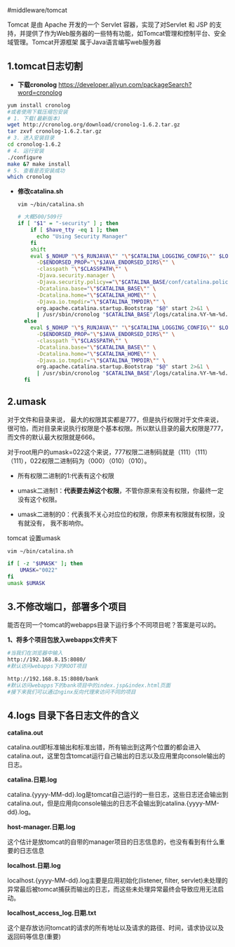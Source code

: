 #middleware/tomcat

Tomcat 是由 Apache 开发的一个 Servlet 容器，实现了对Servlet 和 JSP 的支持，并提供了作为Web服务器的一些特有功能，如Tomcat管理和控制平台、安全域管理。Tomcat开源框架 属于Java语言编写web服务器

## 1.tomcat日志切割

*   **下载cronolog**
 <https://developer.aliyun.com/packageSearch?word=cronolog>
```bash
yum install cronolog
#或者使用下载压缩包安装
# 1. 下载(最新版本)
wget http://cronolog.org/download/cronolog-1.6.2.tar.gz
tar zxvf cronolog-1.6.2.tar.gz
# 3. 进入安装目录
cd cronolog-1.6.2
# 4. 运行安装
./configure
make &7 make install
# 5. 查看是否安装成功
which cronolog
```

*   **修改catalina.sh**

    `vim ~/bin/catalina.sh`

    ```bash
    # 大概500/509行
    if [ "$1" = "-security" ] ; then
        if [ $have_tty -eq 1 ]; then
          echo "Using Security Manager"
        fi
        shift
        eval $_NOHUP "\"$_RUNJAVA\"" "\"$CATALINA_LOGGING_CONFIG\"" $LOGGING_MANAGER "$JAVA_OPTS" "$CATALINA_OPTS" \
          -D$ENDORSED_PROP="\"$JAVA_ENDORSED_DIRS\"" \
          -classpath "\"$CLASSPATH\"" \
          -Djava.security.manager \
          -Djava.security.policy=="\"$CATALINA_BASE/conf/catalina.policy\"" \
          -Dcatalina.base="\"$CATALINA_BASE\"" \
          -Dcatalina.home="\"$CATALINA_HOME\"" \
          -Djava.io.tmpdir="\"$CATALINA_TMPDIR\"" \
          org.apache.catalina.startup.Bootstrap "$@" start 2>&1 \
          | /usr/sbin/cronolog "$CATALINA_BASE"/logs/catalina.%Y-%m-%d.out >> /dev/null &
      else
        eval $_NOHUP "\"$_RUNJAVA\"" "\"$CATALINA_LOGGING_CONFIG\"" $LOGGING_MANAGER "$JAVA_OPTS" "$CATALINA_OPTS" \
          -D$ENDORSED_PROP="\"$JAVA_ENDORSED_DIRS\"" \
          -classpath "\"$CLASSPATH\"" \
          -Dcatalina.base="\"$CATALINA_BASE\"" \
          -Dcatalina.home="\"$CATALINA_HOME\"" \
          -Djava.io.tmpdir="\"$CATALINA_TMPDIR\"" \
          org.apache.catalina.startup.Bootstrap "$@" start 2>&1 \
          | /usr/sbin/cronolog "$CATALINA_BASE"/logs/catalina.%Y-%m-%d.out >> /dev/null &
      fi
    ```

## 2.umask

对于文件和目录来说， 最大的权限其实都是777，但是执行权限对于文件来说，很可怕，而对目录来说执行权限是个基本权限。所以默认目录的最大权限是777，而文件的默认最大权限就是666。

对于root用户的umask=022这个来说，777权限二进制码就是（111）（111）（111），022权限二进制码为（000）（010）（010）。

*   所有权限二进制的1:代表有这个权限

*   umask二进制1：**代表要去掉这个权限**，不管你原来有没有权限，你最终一定没有这个权限。

*   umask二进制的0：代表我不关心对应位的权限，你原来有权限就有权限，没有就没有， 我不影响你。

tomcat 设置umask

`vim ~/bin/catalina.sh`

```bash
if [ -z "$UMASK" ]; then 
    UMASK="0022" 
fi 
umask $UMASK 
```


## 3.不修改端口，部署多个项目

能否在同一个tomcat的webapps目录下运行多个不同项目呢？答案是可以的。

**1、将多个项目包放入webapps文件夹下**

```bash
#当我们在浏览器中输入 
http://192.168.8.15:8080/   
#默认访问webapps下的ROOT项目

http://192.168.8.15:8080/bank  
#默认访问webapps下的bank项目中的index.jsp&index.html页面
#接下来我们可以通过nginx反向代理来访问不同的项目
```


## 4.logs 目录下各日志文件的含义

**catalina.out**

catalina.out即标准输出和标准出错，所有输出到这两个位置的都会进入catalina.out，这里包含tomcat运行自己输出的日志以及应用里向console输出的日志。

**catalina.日期.log**

catalina.{yyyy-MM-dd}.log是tomcat自己运行的一些日志，这些日志还会输出到catalina.out，但是应用向console输出的日志不会输出到catalina.{yyyy-MM-dd}.log。

**host-manager.日期.log**

这个估计是放tomcat的自带的manager项目的日志信息的，也没有看到有什么重要的日志信息

**localhost.日期.log**

localhost.{yyyy-MM-dd}.log主要是应用初始化(listener, filter, servlet)未处理的异常最后被tomcat捕获而输出的日志，而这些未处理异常最终会导致应用无法启动。

**localhost\_access\_log.日期.txt**

这个是存放访问tomcat的请求的所有地址以及请求的路径、时间，请求协议以及返回码等信息(重要)